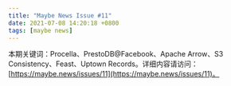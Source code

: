 ```yaml
---
title: "Maybe News Issue #11"
date: 2021-07-08 14:20:18 +0800
tags: [maybe news]
---
```


本期关键词：Procella、PrestoDB@Facebook、Apache Arrow、S3 Consistency、Feast、Uptown Records。详细内容请访问：[https://maybe.news/issues/11](https://maybe.news/issues/11)。
